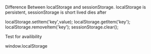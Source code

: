 Difference Between localStorage and sessionStorage.
localStorage is persistent, sessionStorage is short lived dies after  

localStorage.setItem('key',value);
localStorage.getItem('key');
localStorage.removeItem('key');
sessionStorage.clear();


Test for availibility

window.localStorage